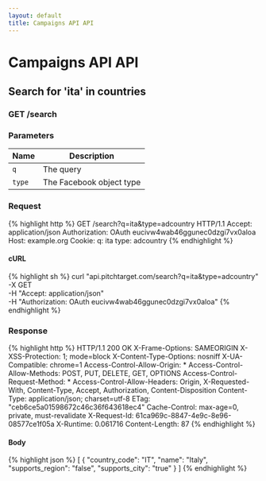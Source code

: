 ```yaml
---
layout: default
title: Campaigns API API
---
```


# Campaigns API API

## Search for &#39;ita&#39; in countries

### GET /search


### Parameters

Name | Description |
-----|-------------|
`q`  | The query |
`type`  | The Facebook object type |

### Request

{% highlight http %}
GET /search?q=ita&amp;type=adcountry HTTP/1.1
Accept: application/json
Authorization: OAuth eucivw4wab46ggunec0dzgi7vx0aloa
Host: example.org
Cookie: 
q: ita
type: adcountry
{% endhighlight %}


#### cURL

{% highlight sh %}
curl "api.pitchtarget.com/search?q=ita&type=adcountry" -X GET \
	-H "Accept: application/json" \
	-H "Authorization: OAuth eucivw4wab46ggunec0dzgi7vx0aloa"
{% endhighlight %}

### Response

{% highlight http %}
HTTP/1.1 200 OK
X-Frame-Options: SAMEORIGIN
X-XSS-Protection: 1; mode=block
X-Content-Type-Options: nosniff
X-UA-Compatible: chrome=1
Access-Control-Allow-Origin: *
Access-Control-Allow-Methods: POST, PUT, DELETE, GET, OPTIONS
Access-Control-Request-Method: *
Access-Control-Allow-Headers: Origin, X-Requested-With, Content-Type, Accept, Authorization, Content-Disposition
Content-Type: application/json; charset=utf-8
ETag: "ceb6ce5a01598672c46c36f643618ec4"
Cache-Control: max-age=0, private, must-revalidate
X-Request-Id: 61ca969c-8847-4e9c-8e96-08577ce1f05a
X-Runtime: 0.061716
Content-Length: 87
{% endhighlight %}

#### Body

{% highlight json %}
[
  {
    "country_code": "IT",
    "name": "Italy",
    "supports_region": "false",
    "supports_city": "true"
  }
]
{% endhighlight %}

